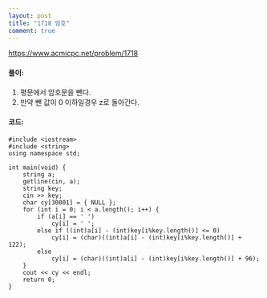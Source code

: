 ```yaml
---
layout: post
title: "1718 암호"
comment: true
---
```

https://www.acmicpc.net/problem/1718

#### **풀이:**
1. 평문에서 암호문을 뺀다.
2. 만약 뺀 값이 0 이하일경우 z로 돌아간다.

#### **코드:**

```
#include <iostream>
#include <string>
using namespace std;

int main(void) {
	string a;
	getline(cin, a);
	string key;
	cin >> key;
	char cy[30001] = { NULL };
	for (int i = 0; i < a.length(); i++) {
		if (a[i] == ' ')
			cy[i] = ' ';
		else if ((int)a[i] - (int)key[i%key.length()] <= 0)
			cy[i] = (char)((int)a[i] - (int)key[i%key.length()] + 122);
		else
			cy[i] = (char)((int)a[i] - (int)key[i%key.length()] + 96);
	}
	cout << cy << endl;
	return 0;
}
```

